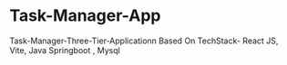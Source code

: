 # Task-Manager-App
Task-Manager-Three-Tier-Applicationn
Based On TechStack- React JS, Vite, Java Springboot , Mysql
